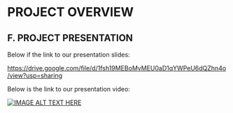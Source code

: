 # PROJECT OVERVIEW
## F. PROJECT PRESENTATION

Below if the link to our presentation slides:

https://drive.google.com/file/d/1fsh19MEBoMyMEU0aD1qYWPeU6dQZhn4o/view?usp=sharing

Below is the link to our presentation video:

[![IMAGE ALT TEXT HERE](https://img.youtube.com/vi/jD5JUDGfaD8/0.jpg)](https://youtu.be/jD5JUDGfaD8)
